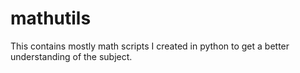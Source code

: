 # mathutils
This contains mostly math scripts I created in python to get a better understanding of the subject.
